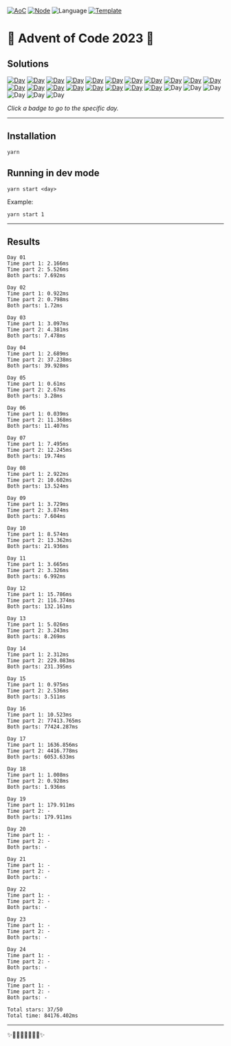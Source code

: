 <!-- Entries between SOLUTIONS and RESULTS tags are auto-generated -->

[![AoC](https://badgen.net/badge/AoC/2023/blue)](https://adventofcode.com/2023)
[![Node](https://badgen.net/badge/Node/v16.13.0+/blue)](https://nodejs.org/en/download/)
![Language](https://badgen.net/badge/Language/TypeScript/blue)
[![Template](https://badgen.net/badge/Template/aocrunner/blue)](https://github.com/caderek/aocrunner)

# 🎄 Advent of Code 2023 🎄

## Solutions

<!--SOLUTIONS-->

[![Day](https://badgen.net/badge/01/%E2%98%85%E2%98%85/green)](src/day01)
[![Day](https://badgen.net/badge/02/%E2%98%85%E2%98%85/green)](src/day02)
[![Day](https://badgen.net/badge/03/%E2%98%85%E2%98%85/green)](src/day03)
[![Day](https://badgen.net/badge/04/%E2%98%85%E2%98%85/green)](src/day04)
[![Day](https://badgen.net/badge/05/%E2%98%85%E2%98%85/green)](src/day05)
[![Day](https://badgen.net/badge/06/%E2%98%85%E2%98%85/green)](src/day06)
[![Day](https://badgen.net/badge/07/%E2%98%85%E2%98%85/green)](src/day07)
[![Day](https://badgen.net/badge/08/%E2%98%85%E2%98%85/green)](src/day08)
[![Day](https://badgen.net/badge/09/%E2%98%85%E2%98%85/green)](src/day09)
[![Day](https://badgen.net/badge/10/%E2%98%85%E2%98%85/green)](src/day10)
[![Day](https://badgen.net/badge/11/%E2%98%85%E2%98%85/green)](src/day11)
[![Day](https://badgen.net/badge/12/%E2%98%85%E2%98%85/green)](src/day12)
[![Day](https://badgen.net/badge/13/%E2%98%85%E2%98%85/green)](src/day13)
[![Day](https://badgen.net/badge/14/%E2%98%85%E2%98%85/green)](src/day14)
[![Day](https://badgen.net/badge/15/%E2%98%85%E2%98%85/green)](src/day15)
[![Day](https://badgen.net/badge/16/%E2%98%85%E2%98%85/green)](src/day16)
[![Day](https://badgen.net/badge/17/%E2%98%85%E2%98%85/green)](src/day17)
[![Day](https://badgen.net/badge/18/%E2%98%85%E2%98%85/green)](src/day18)
[![Day](https://badgen.net/badge/19/%E2%98%85%E2%98%86/yellow)](src/day19)
![Day](https://badgen.net/badge/20/%E2%98%86%E2%98%86/gray)
![Day](https://badgen.net/badge/21/%E2%98%86%E2%98%86/gray)
![Day](https://badgen.net/badge/22/%E2%98%86%E2%98%86/gray)
![Day](https://badgen.net/badge/23/%E2%98%86%E2%98%86/gray)
![Day](https://badgen.net/badge/24/%E2%98%86%E2%98%86/gray)
![Day](https://badgen.net/badge/25/%E2%98%86%E2%98%86/gray)

<!--/SOLUTIONS-->

_Click a badge to go to the specific day._

---

## Installation

```
yarn
```

## Running in dev mode

```
yarn start <day>
```

Example:

```
yarn start 1
```

---

## Results

<!--RESULTS-->

```
Day 01
Time part 1: 2.166ms
Time part 2: 5.526ms
Both parts: 7.692ms
```

```
Day 02
Time part 1: 0.922ms
Time part 2: 0.798ms
Both parts: 1.72ms
```

```
Day 03
Time part 1: 3.097ms
Time part 2: 4.381ms
Both parts: 7.478ms
```

```
Day 04
Time part 1: 2.689ms
Time part 2: 37.238ms
Both parts: 39.928ms
```

```
Day 05
Time part 1: 0.61ms
Time part 2: 2.67ms
Both parts: 3.28ms
```

```
Day 06
Time part 1: 0.039ms
Time part 2: 11.368ms
Both parts: 11.407ms
```

```
Day 07
Time part 1: 7.495ms
Time part 2: 12.245ms
Both parts: 19.74ms
```

```
Day 08
Time part 1: 2.922ms
Time part 2: 10.602ms
Both parts: 13.524ms
```

```
Day 09
Time part 1: 3.729ms
Time part 2: 3.874ms
Both parts: 7.604ms
```

```
Day 10
Time part 1: 8.574ms
Time part 2: 13.362ms
Both parts: 21.936ms
```

```
Day 11
Time part 1: 3.665ms
Time part 2: 3.326ms
Both parts: 6.992ms
```

```
Day 12
Time part 1: 15.786ms
Time part 2: 116.374ms
Both parts: 132.161ms
```

```
Day 13
Time part 1: 5.026ms
Time part 2: 3.243ms
Both parts: 8.269ms
```

```
Day 14
Time part 1: 2.312ms
Time part 2: 229.083ms
Both parts: 231.395ms
```

```
Day 15
Time part 1: 0.975ms
Time part 2: 2.536ms
Both parts: 3.511ms
```

```
Day 16
Time part 1: 10.523ms
Time part 2: 77413.765ms
Both parts: 77424.287ms
```

```
Day 17
Time part 1: 1636.856ms
Time part 2: 4416.778ms
Both parts: 6053.633ms
```

```
Day 18
Time part 1: 1.008ms
Time part 2: 0.928ms
Both parts: 1.936ms
```

```
Day 19
Time part 1: 179.911ms
Time part 2: -
Both parts: 179.911ms
```

```
Day 20
Time part 1: -
Time part 2: -
Both parts: -
```

```
Day 21
Time part 1: -
Time part 2: -
Both parts: -
```

```
Day 22
Time part 1: -
Time part 2: -
Both parts: -
```

```
Day 23
Time part 1: -
Time part 2: -
Both parts: -
```

```
Day 24
Time part 1: -
Time part 2: -
Both parts: -
```

```
Day 25
Time part 1: -
Time part 2: -
Both parts: -
```

```
Total stars: 37/50
Total time: 84176.402ms
```

<!--/RESULTS-->

---

✨🎄🎁🎄🎅🎄🎁🎄✨